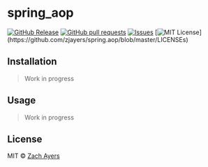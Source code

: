 # spring_aop
[![GitHub Release](https://img.shields.io/github/release/zjayers/spring.aop.svg?style=flat)]()
[![GitHub pull requests](https://img.shields.io/github/issues-pr/zjayers/spring.aop.svg?style=flat)]()
[![Issues](https://img.shields.io/github/issues-raw/zjayers/spring.aop.svg?maxAge=25000)](https://github.com/zjayers/spring.aop/issues)
[![MIT License](https://img.shields.io/apm/l/atomic-ui.svg?)](https://github.com/zjayers/spring.aop/blob/master/LICENSEs)

## Installation

> Work in progress

## Usage

> Work in progress

## License

MIT © [Zach Ayers]()
